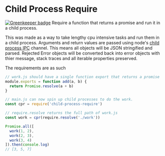 # Child Process Require

[![Greenkeeper badge](https://badges.greenkeeper.io/reconbot/child-process-require.svg)](https://greenkeeper.io/)
Require a function that returns a promise and run it in a child process.

This was made as a way to take lengthy cpu intensive tasks and run them in a child process. Arguments and return values are passed using node's [child process IPC](https://nodejs.org/api/process.html#process_process_send_message_sendhandle_options_callback) channel. This means all objects will be JSON stringified and parsed. Rejected Error objects will be converted back into error objects with thier message, stack traces and all iterable properties preserved.


The requirements are as such

```js
// work.js should have a single function export that returns a promise
module.exports = function add(a, b) {
  return Promise.resolve(a + b)
}

// main.js can now spin up child processes to do the work.
const cpr = require('child-process-require')

// require.resolve returns the full path of work.js
const work = cpr(require.resolve('./work'))

Promise.all([
  work(1, 2),
  work(2, 3),
  work(3, 4)
]).then(console.log)
// [3, 5, 7]
```
